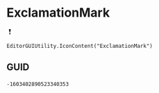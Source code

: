 # ExclamationMark
![](/img/ExclamationMark.png)

``` CSharp
EditorGUIUtility.IconContent("ExclamationMark")
```
## GUID
```
-1603402890523340353
```
